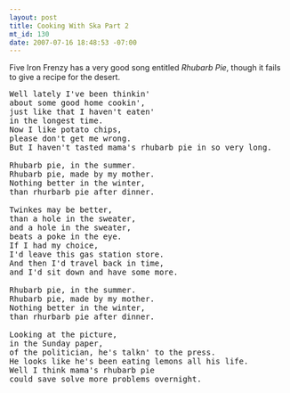 ```yaml
--- 
layout: post
title: Cooking With Ska Part 2
mt_id: 130
date: 2007-07-16 18:48:53 -07:00
---
```

Five Iron Frenzy has a very good song entitled *Rhubarb Pie*, though it fails to give a recipe for the desert.

<pre>
Well lately I've been thinkin'
about some good home cookin',
just like that I haven't eaten'
in the longest time.
Now I like potato chips,
please don't get me wrong.
But I haven't tasted mama's rhubarb pie in so very long.

Rhubarb pie, in the summer.
Rhubarb pie, made by my mother.
Nothing better in the winter,
than rhurbarb pie after dinner.

Twinkes may be better,
than a hole in the sweater,
and a hole in the sweater,
beats a poke in the eye.
If I had my choice,
I'd leave this gas station store.
And then I'd travel back in time,
and I'd sit down and have some more.

Rhubarb pie, in the summer.
Rhubarb pie, made by my mother.
Nothing better in the winter,
than rhurbarb pie after dinner.

Looking at the picture,
in the Sunday paper,
of the politician, he's talkn' to the press.
He looks like he's been eating lemons all his life.
Well I think mama's rhubarb pie
could save solve more problems overnight.
</pre>
